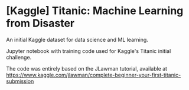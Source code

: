 # [Kaggle] Titanic: Machine Learning from Disaster
An initial Kaggle dataset for data science and ML learning.

Jupyter notebook with training code used for Kaggle's Titanic initial challenge.

The code was entirely based on the JLawman tutorial, available at https://www.kaggle.com/jlawman/complete-beginner-your-first-titanic-submission

